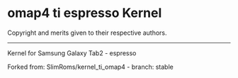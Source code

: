 # omap4 ti espresso Kernel

Copyright and merits given to their respective authors.

-------------------------------------------------------

Kernel for Samsung Galaxy Tab2 - espresso

Forked from: SlimRoms/kernel_ti_omap4 - branch: stable
